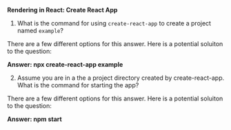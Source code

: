 **Rendering in React: Create React App**

1.  What is the command for using `create-react-app` to create a project named `example`?

There are a few different options for this answer.  Here is a potential soluiton to the question:

**Answer: npx create-react-app example**

2.  Assume you are in a the a project directory created by create-react-app. What is the command for starting the app?

There are a few different options for this answer.  Here is a potential soluiton to the question:

**Answer: npm start**
 

